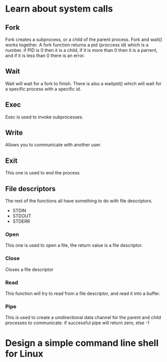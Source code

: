 # Learn about system calls

## Fork
Fork creates a subprocess, or a child of the parent process. Fork and wait() works together. A fork function returns a pid (proccess id) which is a number. if PID is 0 then it is a child, if it is more than 0 then it is a parrent, and if it is less than 0 there is an error.

## Wait
Wait will wait for a fork to finish. There is also a waitpid() which will wait for a specific process with a specific id.

## Exec 
Exec is used to invoke subprocesses. 

## Write
Allows you to communicate with another user.

## Exit
This one is used to end the process


## File descriptors

The rest of the functions all have something to do with file descriptors.
* STDIN
* STDOUT
* STDERR


### Open
This one is used to open a file, the return value is a file descriptor.

### Close
Closes a file descriptor

### Read
This function will try to read from a file descriptor, and read it into a buffer.

### Pipe
This is used to create a unidirectional data channel for the parent and child processes to communicate. if successful pipe will return zero, else -1

# Design a simple command line shell for Linux


